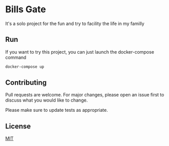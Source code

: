 # Bills Gate

It's a solo project for the fun and try to facility the life in my familly 

## Run

If you want to try this project, you can just launch the docker-compose command

```bash
docker-compose up
```

## Contributing

Pull requests are welcome. For major changes, please open an issue first
to discuss what you would like to change.

Please make sure to update tests as appropriate.

## License

[MIT](https://choosealicense.com/licenses/mit/)